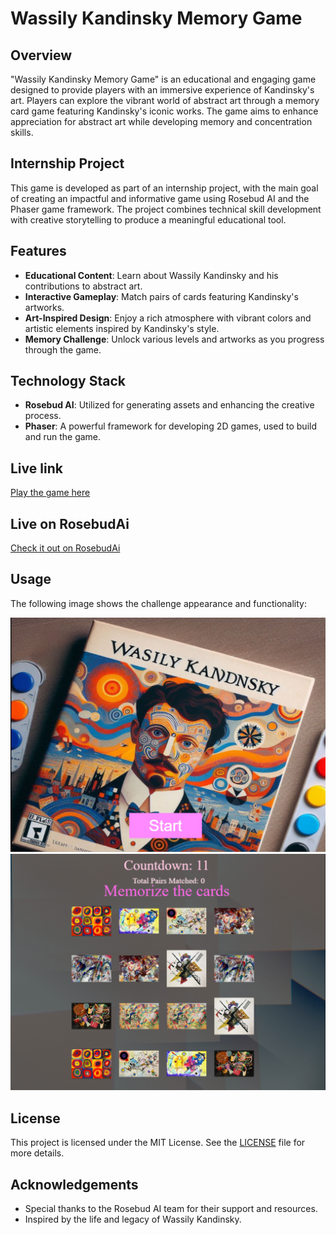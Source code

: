 # Wassily Kandinsky Memory Game

## Overview

"Wassily Kandinsky Memory Game" is an educational and engaging game designed to provide players with an immersive experience of Kandinsky's art. Players can explore the vibrant world of abstract art through a memory card game featuring Kandinsky's iconic works. The game aims to enhance appreciation for abstract art while developing memory and concentration skills.

## Internship Project

This game is developed as part of an internship project, with the main goal of creating an impactful and informative game using Rosebud AI and the Phaser game framework. The project combines technical skill development with creative storytelling to produce a meaningful educational tool.

## Features

- **Educational Content**: Learn about Wassily Kandinsky and his contributions to abstract art.
- **Interactive Gameplay**: Match pairs of cards featuring Kandinsky's artworks.
- **Art-Inspired Design**: Enjoy a rich atmosphere with vibrant colors and artistic elements inspired by Kandinsky's style.
- **Memory Challenge**: Unlock various levels and artworks as you progress through the game.

## Technology Stack

- **Rosebud AI**: Utilized for generating assets and enhancing the creative process.
- **Phaser**: A powerful framework for developing 2D games, used to build and run the game.

## Live link

[Play the game here](https://costea47.github.io/Wassily-Kandinsky-Memory-Game/)

## Live on RosebudAi

[Check it out on RosebudAi](https://play.rosebud.ai/projects/8a47b0d3-e494-4571-82e3-573c58b036c1)

## Usage

The following image shows the challenge appearance and functionality:

![Application Screenshot](assets/images/screenshot.png)
![Application Screenshot](assets/images/screenshot2.png)

## License

This project is licensed under the MIT License. See the [LICENSE](LICENSE) file for more details.

## Acknowledgements

- Special thanks to the Rosebud AI team for their support and resources.
- Inspired by the life and legacy of Wassily Kandinsky.
